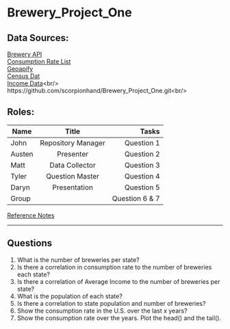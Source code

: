 # Brewery_Project_One

## Data Sources:
[Brewery API](https://www.openbrewerydb.org/documentation/)<br/>
[Consumption Rate List](https://beerinfo.com/beer-consumption-by-state-per-capita/)<br/>
[Geoapify](https://www.geoapify.com/)<br/>
[Census Dat](https://www.census.gov/popclock/data_tables.php?component=pyramid)<br/>
[Income Data](https://apps.bea.gov/itable/?ReqID=70&step=1&_gl=1*hwmef0*_ga*MjAyODIxNjI2My4xNzEzO[…]k1*_ga_J4698JNNFT*MTcxMzkyMzA1Ny4yLjAuMTcxMzkyMzA1Ny42MC4wLjA.)<br/>
https://github.com/scorpionhand/Brewery_Project_One.git<br/>

## Roles: 

| Name  | Title               | Tasks            |
| ----- |:-------------------:| ----------------:|
|John   | Repository Manager  | Question 1 <br/> |
|Austen | Presenter           | Question 2 <br/> |
|Matt   | Data Collector      | Question 3<br/>  |
|Tyler  | Question Master     | Question 4 <br/> |
|Daryn  | Presentation        | Question 5 <br/> |
|Group  |                     | Question 6 & 7 <br/>|

[Reference Notes](https://onedrive.live.com/edit?id=85BF7DBA461D47A1!591&resid=85BF7DBA461D47A1!591&ithint=file%2cdocx&authkey=!AFe-S1QVE67xLmc&wdo=2&cid=85bf7dba461d47a1)<br/>
***
## Questions
  1. What is the number of breweries per state? 
  2. Is there a correlation in consumption rate to the number of breweries each state? 
  3. Is there a correlation of Average Income to the number of breweries per state? 
  4. What is the population of each state? 
  5. Is there a correlation to state population and number of breweries? 
  6. Show the consumption rate in the U.S. over the last x years? 
  7. Show the consumption rate over the years. Plot the head() and the tail(). 
